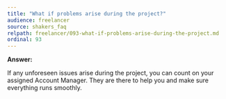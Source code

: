 ```yaml
---
title: "What if problems arise during the project?"
audience: freelancer
source: shakers_faq
relpath: freelancer/093-what-if-problems-arise-during-the-project.md
ordinal: 93
---
```


**Answer:**

If any unforeseen issues arise during the project, you can count on your assigned Account Manager. They are there to help you and make sure everything runs smoothly.
